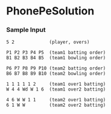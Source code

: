 # PhonePeSolution
### Sample Input

    5 2             (player, overs)
    
    P1 P2 P3 P4 P5  (team1 batting order)
    B1 B2 B3 B4 B5  (team1 bowling order)
    
    P6 P7 P8 P9 P10 (team2 batting order)
    B6 B7 B8 B9 B10 (team2 bowling order)
    
    1 1 1 1 1 2     (team1 over1 batting)
    W 4 4 Wd W 1 6  (team1 over2 batting)
    
    4 6 W W 1 1     (team2 over1 batting)
    6 1 W W         (team2 over2 batting)
